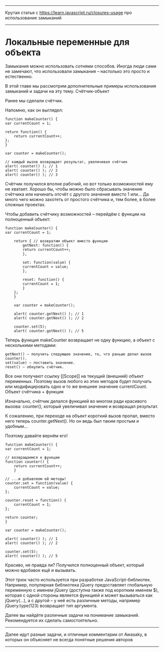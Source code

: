 ***
Крутая статья с https://learn.javascript.ru/closures-usage про использование замыканий
***

Локальные переменные для объекта
================================
Замыкания можно использовать сотнями способов. Иногда люди сами не замечают, что использовали замыкания – настолько это просто и естественно.

В этой главе мы рассмотрим дополнительные примеры использования замыканий и задачи на эту тему.
Счётчик-объект

Ранее мы сделали счётчик.

Напомню, как он выглядел:

    function makeCounter() {
    var currentCount = 1;

    return function() {
        return currentCount++;
    };
    }

    var counter = makeCounter();

    // каждый вызов возвращает результат, увеличивая счётчик
    alert( counter() ); // 1
    alert( counter() ); // 2
    alert( counter() ); // 3

Счётчик получился вполне рабочий, но вот только возможностей ему не хватает. Хорошо бы, чтобы можно было сбрасывать значение счётчика или начинать отсчёт с другого значения вместо 1 или… Да много чего можно захотеть от простого счётчика и, тем более, в более сложных проектах.

Чтобы добавить счётчику возможностей – перейдём с функции на полноценный объект:

    function makeCounter() {
    var currentCount = 1;

        return { // возвратим объект вместо функции
            getNext: function() {
            return currentCount++;
            },

            set: function(value) {
            currentCount = value;
            },

            reset: function() {
            currentCount = 1;
            }
        };
        }

        var counter = makeCounter();

        alert( counter.getNext() ); // 1
        alert( counter.getNext() ); // 2

        counter.set(5);
        alert( counter.getNext() ); // 5

Теперь функция makeCounter возвращает не одну функцию, а объект с несколькими методами:

    getNext() – получить следующее значение, то, что раньше делал вызов counter().
    set(value) – поставить значение.
    reset() – обнулить счётчик.

Все они получают ссылку [[Scope]] на текущий (внешний) объект переменных. Поэтому вызов любого из этих методов будет получать или модифицировать одно и то же внешнее значение currentCount.
Объект счётчика + функция

Изначально, счётчик делался функцией во многом ради красивого вызова: counter(), который увеличивал значение и возвращал результат.

К сожалению, при переходе на объект короткий вызов пропал, вместо него теперь counter.getNext(). Но он ведь был таким простым и удобным…

Поэтому давайте вернём его!

    function makeCounter() {
    var currentCount = 1;

    // возвращаемся к функции
    function counter() {
        return currentCount++;
        }

    // ...и добавляем ей методы!
    counter.set = function(value) {
        currentCount = value;
    };

    counter.reset = function() {
        currentCount = 1;
    };

    return counter;
    }

    var counter = makeCounter();

    alert( counter() ); // 1
    alert( counter() ); // 2

    counter.set(5);
    alert( counter() ); // 5

Красиво, не правда ли? Получился полноценный объект, который можно вдобавок ещё и вызывать.

Этот трюк часто используется при разработке JavaScript-библиотек. Например, популярная библиотека jQuery предоставляет глобальную переменную с именем jQuery (доступна также под коротким именем $), которая с одной стороны является функцией и может вызываться как jQuery(...), а с другой – у неё есть различные методы, например jQuery.type(123) возвращает тип аргумента.

Далее вы найдёте различные задачи на понимание замыканий. Рекомендуется их сделать самостоятельно.

***
Далее идут разные задачи, и отличные комментарии от Awasaky, в которых он объясняет не всегда понятные решения авторов

***